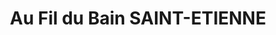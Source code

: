 ---
title: "Au Fil du Bain SAINT-ETIENNE"
url: /la-fouillouse/au-fil-du-bain-saint-etienne/
shop: matériel informatique
---